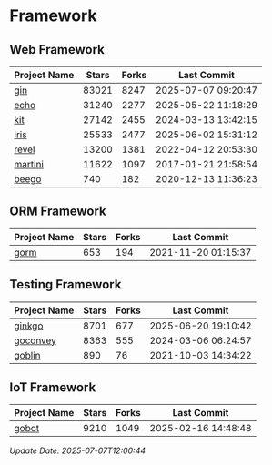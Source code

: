 # Framework

## Web Framework
| Project Name | Stars | Forks | Last Commit |
| ------------ | ----- | ----- | ----------- |
| [gin](https://github.com/gin-gonic/gin) | 83021 | 8247 | 2025-07-07 09:20:47 |
| [echo](https://github.com/labstack/echo) | 31240 | 2277 | 2025-05-22 11:18:29 |
| [kit](https://github.com/go-kit/kit) | 27142 | 2455 | 2024-03-13 13:42:15 |
| [iris](https://github.com/kataras/iris) | 25533 | 2477 | 2025-06-02 15:31:12 |
| [revel](https://github.com/revel/revel) | 13200 | 1381 | 2022-04-12 20:53:30 |
| [martini](https://github.com/go-martini/martini) | 11622 | 1097 | 2017-01-21 21:58:54 |
| [beego](https://github.com/astaxie/beego) | 740 | 182 | 2020-12-13 11:36:23 |

## ORM Framework
| Project Name | Stars | Forks | Last Commit |
| ------------ | ----- | ----- | ----------- |
| [gorm](https://github.com/jinzhu/gorm) | 653 | 194 | 2021-11-20 01:15:37 |

## Testing Framework
| Project Name | Stars | Forks | Last Commit |
| ------------ | ----- | ----- | ----------- |
| [ginkgo](https://github.com/onsi/ginkgo) | 8701 | 677 | 2025-06-20 19:10:42 |
| [goconvey](https://github.com/smartystreets/goconvey) | 8363 | 555 | 2024-03-06 06:24:57 |
| [goblin](https://github.com/franela/goblin) | 890 | 76 | 2021-10-03 14:34:22 |

## IoT Framework
| Project Name | Stars | Forks | Last Commit |
| ------------ | ----- | ----- | ----------- |
| [gobot](https://github.com/hybridgroup/gobot) | 9210 | 1049 | 2025-02-16 14:48:48 |

*Update Date: 2025-07-07T12:00:44*